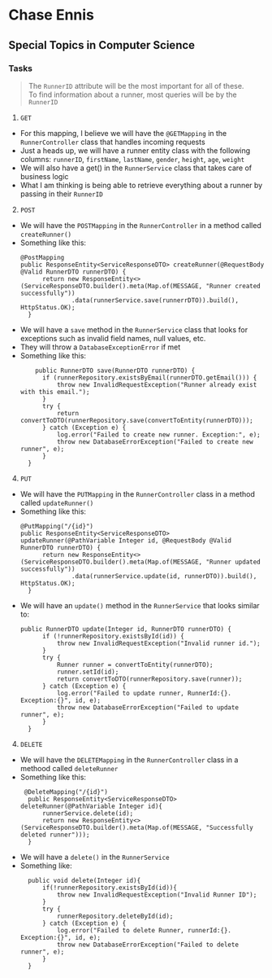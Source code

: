 # Chase Ennis

## Special Topics in Computer Science

### Tasks

> The `RunnerID` attribute will be the most important for all of these.  
> To find information about a runner, most queries will be by the `RunnerID`


1. `GET`
* For this mapping, I believe we will have the `@GETMapping` in the `RunnerController` class that handles incoming requests
* Just a heads up, we will have a runner entity class with the following columns: `runnerID`, `firstName`, `lastName`, `gender`, `height`, `age`, `weight`
* We will also have a get() in the `RunnerService` class that takes care of business logic
* What I am thinking is being able to retrieve everything about a runner by passing in their `RunnerID`


2. `POST`
* We will have the `POSTMapping` in the `RunnerController` in a method called `createRunner()`
* Something like this:
  ```
  @PostMapping
  public ResponseEntity<ServiceResponseDTO> createRunner(@RequestBody @Valid RunnerDTO runnerDTO) {
        return new ResponseEntity<>(ServiceResponseDTO.builder().meta(Map.of(MESSAGE, "Runner created successfully"))
                .data(runnerService.save(runnerrDTO)).build(), HttpStatus.OK);
    }
  ```
* We will have a `save` method in the `RunnerService` class that looks for exceptions such as invalid field names, null values, etc.
* They will throw a `DatabaseExceptionError` if met
* Something like this:
  ```
      public RunnerDTO save(RunnerDTO runnerDTO) {
        if (runnerRepository.existsByEmail(runnerDTO.getEmail())) {
            throw new InvalidRequestException("Runner already exist with this email.");
        }
        try {
            return convertToDTO(runnerRepository.save(convertToEntity(runnerDTO)));
        } catch (Exception e) {
            log.error("Failed to create new runner. Exception:", e);
            throw new DatabaseErrorException("Failed to create new runner", e);
        }
    }
  ```


4. `PUT`
* We will have the `PUTMapping` in the `RunnerController` class in a method called `updateRunner()`
* Something like this:
  ```
  @PutMapping("/{id}")
  public ResponseEntity<ServiceResponseDTO> updateRunner(@PathVariable Integer id, @RequestBody @Valid RunnerDTO runnerDTO) {
        return new ResponseEntity<>(ServiceResponseDTO.builder().meta(Map.of(MESSAGE, "Runner updated successfully"))
                .data(runnerService.update(id, runnerDTO)).build(), HttpStatus.OK);
    }
  ```
* We will have an `update()` method in the `RunnerService` that looks similar to:
  ```
  public RunnerDTO update(Integer id, RunnerDTO runnerDTO) {
        if (!runnerRepository.existsById(id)) {
            throw new InvalidRequestException("Invalid runner id.");
        }
        try {
            Runner runner = convertToEntity(runnerDTO);
            runner.setId(id);
            return convertToDTO(runnerRepository.save(runner));
        } catch (Exception e) {
            log.error("Failed to update runner, RunnerId:{}. Exception:{}", id, e);
            throw new DatabaseErrorException("Failed to update runner", e);
        }
    }
  ```

4. `DELETE`
* We will have the `DELETEMapping` in the `RunnerController` class in a methood called `deleteRunner`
* Something like this:
  ```
   @DeleteMapping("/{id}")
    public ResponseEntity<ServiceResponseDTO> deleteRunner(@PathVariable Integer id){
        runnerService.delete(id);
        return new ResponseEntity<>(ServiceResponseDTO.builder().meta(Map.of(MESSAGE, "Successfully deleted runner")));
    }
  ```
* We will have a `delete()` in the `RunnerService`
* Something like:
  ```
    public void delete(Integer id){
        if(!runnerRepository.existsById(id)){
            throw new InvalidRequestException("Invalid Runner ID");
        }
        try {
            runnerRepository.deleteById(id);
        } catch (Exception e) {
            log.error("Failed to delete Runner, runnerId:{}. Exception:{}", id, e);
            throw new DatabaseErrorException("Failed to delete runner", e);
        }
    }
  ```

